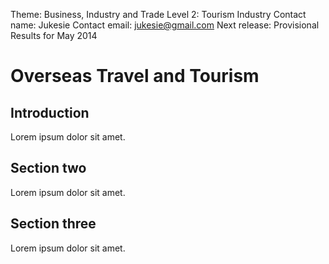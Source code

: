 Theme: Business, Industry and Trade
Level 2: Tourism Industry
Contact name: Jukesie
Contact email: jukesie@gmail.com
Next release: Provisional Results for May 2014

# Overseas Travel and Tourism

## Introduction

Lorem ipsum dolor sit amet.

## Section two

Lorem ipsum dolor sit amet.

## Section three

Lorem ipsum dolor sit amet.